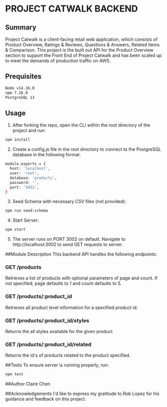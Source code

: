 # PROJECT CATWALK BACKEND

## Summary
Project Catwalk is a client-facing retail web application, which consists of Product Overview, Ratings & Reviews, Questions & Answers, Related Items & Comparison. This project is the built out API for the Product Overview section to support the Front End of Project Catwalk and has been scaled up to meet the demands of production traffic on AWS. 

## Prequisites
```sh
Node v14.16.0
npm 7.16.0
PostgreSQL 13
```

## Usage
1. After forking the repo, open the CLI within the root directory of the project and run:
```sh
npm install
```
2. Create a config.js file in the root directory to connect to the PostgreSQL database in the following format:
```sh
module.exports = {
  host: 'localhost',
  user: 'root',
  database: 'products',
  password: '',
  port: '5432',
}
```
3. Seed Schema with necessary CSV files (not provided):
```sh
npm run seed:schema
```
4. Start Server:
```sh
npm start
```
5. The server runs on PORT 3002 on default. Navigate to http://localhost:3002 to send GET requests to server.

##Module Description
This backend API handles the following endpoints:
### GET /products
Retrieves a list of products with optional parameters of page and count. If not specified, page defaults to 1 and count defaults to 5.
### GET /products/:product_id
Retrieves all product level information for a specified product id.
### GET /products/:product_id/styles
Returns the all styles available for the given product
### GET /products/:product_id/related
Returns the id's of products related to the product specified.

##Tests
To ensure server is running properly, run:
```sh
npm test
```
##Author
Claire Chen

##Acknowledgements
I'd like to express my gratitude to Rob Lopez for his guidance and feedback on this project.



